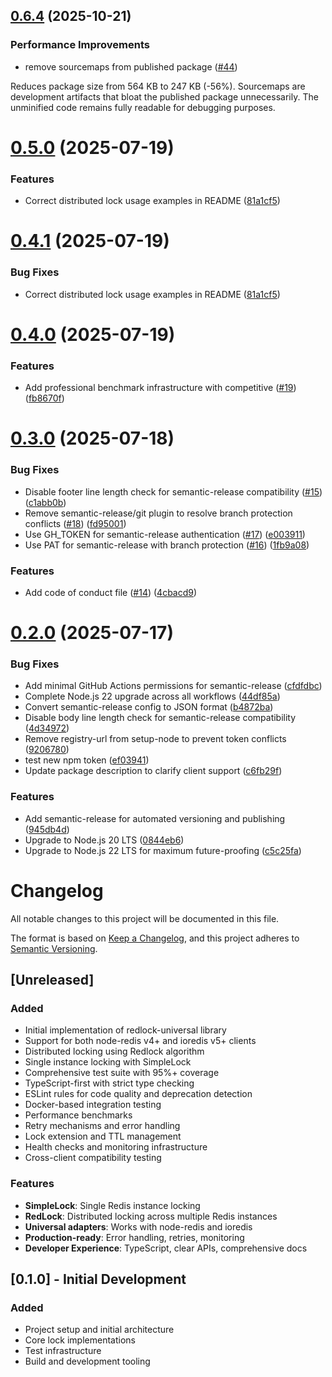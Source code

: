 ## [0.6.4](https://github.com/alexpota/redlock-universal/compare/v0.6.3...v0.6.4) (2025-10-21)


### Performance Improvements

* remove sourcemaps from published package ([#44](https://github.com/alexpota/redlock-universal/issues/44))

Reduces package size from 564 KB to 247 KB (-56%). Sourcemaps are development artifacts that bloat the published package unnecessarily. The unminified code remains fully readable for debugging purposes.

# [0.5.0](https://github.com/alexpota/redlock-universal/compare/v0.4.1...v0.5.0) (2025-07-19)


### Features

* Correct distributed lock usage examples in README ([81a1cf5](https://github.com/alexpota/redlock-universal/commit/81a1cf5ba5e3c9ba4ec7e7b12b3cf95031e5b4e1))

# [0.4.1](https://github.com/alexpota/redlock-universal/compare/v0.4.0...v0.4.1) (2025-07-19)


### Bug Fixes

* Correct distributed lock usage examples in README ([81a1cf5](https://github.com/alexpota/redlock-universal/commit/81a1cf5ba5e3c9ba4ec7e7b12b3cf95031e5b4e1))

# [0.4.0](https://github.com/alexpota/redlock-universal/compare/v0.3.0...v0.4.0) (2025-07-19)


### Features

* Add professional benchmark infrastructure with competitive ([#19](https://github.com/alexpota/redlock-universal/issues/19)) ([fb8670f](https://github.com/alexpota/redlock-universal/commit/fb8670f9a6d67b4430f2a6823cffe96ee9e6b08a))

# [0.3.0](https://github.com/alexpota/redlock-universal/compare/v0.2.0...v0.3.0) (2025-07-18)


### Bug Fixes

* Disable footer line length check for semantic-release compatibility ([#15](https://github.com/alexpota/redlock-universal/issues/15)) ([c1abb0b](https://github.com/alexpota/redlock-universal/commit/c1abb0bfc154c6879f40c75464fa14268468c28b))
* Remove semantic-release/git plugin to resolve branch protection conflicts ([#18](https://github.com/alexpota/redlock-universal/issues/18)) ([fd95001](https://github.com/alexpota/redlock-universal/commit/fd95001dcb7785387d639097625e55f3166013ef))
* Use GH_TOKEN for semantic-release authentication ([#17](https://github.com/alexpota/redlock-universal/issues/17)) ([e003911](https://github.com/alexpota/redlock-universal/commit/e003911c63eded32714b783e4d2c8f6fe9062b45))
* Use PAT for semantic-release with branch protection ([#16](https://github.com/alexpota/redlock-universal/issues/16)) ([1fb9a08](https://github.com/alexpota/redlock-universal/commit/1fb9a089207af51fd353d936f660e686f4952628))


### Features

* Add code of conduct file ([#14](https://github.com/alexpota/redlock-universal/issues/14)) ([4cbacd9](https://github.com/alexpota/redlock-universal/commit/4cbacd99ffb712ebd15c927acfe697b15dc80392))

# [0.2.0](https://github.com/alexpota/redlock-universal/compare/v0.1.4...v0.2.0) (2025-07-17)


### Bug Fixes

* Add minimal GitHub Actions permissions for semantic-release ([cfdfdbc](https://github.com/alexpota/redlock-universal/commit/cfdfdbcc95361cd0aeddc5afe359ca337a987e87))
* Complete Node.js 22 upgrade across all workflows ([44df85a](https://github.com/alexpota/redlock-universal/commit/44df85a2065d7943b00625abddb3d2193223d385))
* Convert semantic-release config to JSON format ([b4872ba](https://github.com/alexpota/redlock-universal/commit/b4872ba4bf7358130f8447680cfbbbded46c2c6f))
* Disable body line length check for semantic-release compatibility ([4d34972](https://github.com/alexpota/redlock-universal/commit/4d34972d9c291bbf4fc62a1ee88c23829a193b27))
* Remove registry-url from setup-node to prevent token conflicts ([9206780](https://github.com/alexpota/redlock-universal/commit/9206780260e7064f2cf275005fdbf65ad2a318cf))
* test new npm token ([ef03941](https://github.com/alexpota/redlock-universal/commit/ef0394141715b2afc202d7e1e11b2befa6f19a4a))
* Update package description to clarify client support ([c6fb29f](https://github.com/alexpota/redlock-universal/commit/c6fb29fd6d664a6896db01023ff8a29f7e487150))


### Features

* Add semantic-release for automated versioning and publishing ([945db4d](https://github.com/alexpota/redlock-universal/commit/945db4d499936bafbb72afd609855e2b93153f95))
* Upgrade to Node.js 20 LTS ([0844eb6](https://github.com/alexpota/redlock-universal/commit/0844eb60d12162f54555daef6a28102e24c9bf71))
* Upgrade to Node.js 22 LTS for maximum future-proofing ([c5c25fa](https://github.com/alexpota/redlock-universal/commit/c5c25fafe5a3c77e265d6969490afda0f813dab4))

# Changelog

All notable changes to this project will be documented in this file.

The format is based on [Keep a Changelog](https://keepachangelog.com/en/1.0.0/),
and this project adheres to [Semantic Versioning](https://semver.org/spec/v2.0.0.html).

## [Unreleased]

### Added
- Initial implementation of redlock-universal library
- Support for both node-redis v4+ and ioredis v5+ clients
- Distributed locking using Redlock algorithm
- Single instance locking with SimpleLock
- Comprehensive test suite with 95%+ coverage
- TypeScript-first with strict type checking
- ESLint rules for code quality and deprecation detection
- Docker-based integration testing
- Performance benchmarks
- Retry mechanisms and error handling
- Lock extension and TTL management
- Health checks and monitoring infrastructure
- Cross-client compatibility testing

### Features
- **SimpleLock**: Single Redis instance locking
- **RedLock**: Distributed locking across multiple Redis instances
- **Universal adapters**: Works with node-redis and ioredis
- **Production-ready**: Error handling, retries, monitoring
- **Developer Experience**: TypeScript, clear APIs, comprehensive docs

## [0.1.0] - Initial Development

### Added
- Project setup and initial architecture
- Core lock implementations
- Test infrastructure
- Build and development tooling
